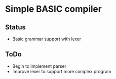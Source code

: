 Simple BASIC compiler
=======================

Status
-----------
* Basic grammar support with lexer


ToDo
-----------
* Begin to implement parser
* Improve lexer to support more complex program

